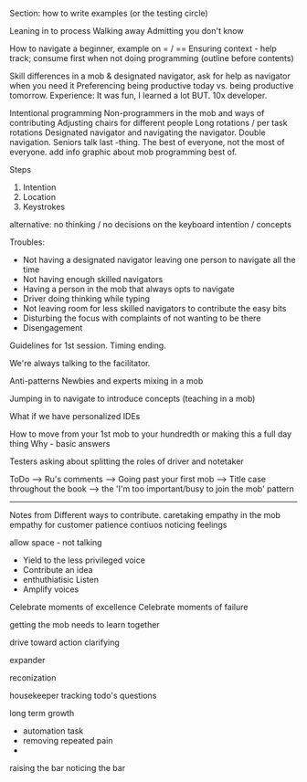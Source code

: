 Section: how to write examples (or the testing circle)

Leaning in to process
Walking away
Admitting you don't know

How to navigate a beginner, example on  = / ==
Ensuring context - help track; consume first when not doing programming (outline before contents)

Skill differences in a mob & designated navigator, ask for help as navigator when you need it
Preferencing being productive today vs. being productive tomorrow. Experience: It was fun, I learned a lot BUT. 10x developer.


Intentional programming
Non-programmers in the mob and ways of contributing
Adjusting chairs for different people
Long rotations / per task rotations
Designated navigator and navigating the navigator. Double navigation. Seniors talk last -thing.
The best of everyone, not the most of everyone. add info graphic about mob programming best of.

Steps
1. Intention
2. Location
3. Keystrokes

alternative: no thinking / no decisions on the keyboard
intention / concepts


Troubles:
  * Not having a designated navigator leaving one person to navigate all the time
  * Not having enough skilled navigators
  * Having a person in the mob that always opts to navigate
  * Driver doing thinking while typing
  * Not leaving room for less skilled navigators to contribute the easy bits
  * Disturbing the focus with complaints of not wanting to be there
  * Disengagement

Guidelines for 1st session. Timing ending.

We're always talking to the facilitator.

Anti-patterns
Newbies and experts mixing in a mob

Jumping in to navigate to introduce concepts (teaching in a mob)

What if we have personalized IDEs

How to move from your 1st mob to your hundredth or making this a full day thing
Why - basic answers

Testers asking about splitting the roles of driver and notetaker

ToDo
--> Ru's comments
--> Going past your first mob
--> Title case throughout the book
--> the 'I'm too important/busy to join the mob' pattern



---
Notes from Different ways to contribute.
caretaking
empathy in the mob
empathy for customer
patience
contiuos
noticing feelings

allow space - not talking
- Yield to the less privileged voice
- Contribute an idea
- enthuthiatisic Listen
- Amplify voices

 Celebrate moments of excellence
  Celebrate moments of failure

getting the mob needs to learn together

drive toward action
clarifying

expander

reconization

housekeeper
tracking todo's
questions

long term growth
- automation task
- removing repeated pain
-

raising the bar
noticing the bar
